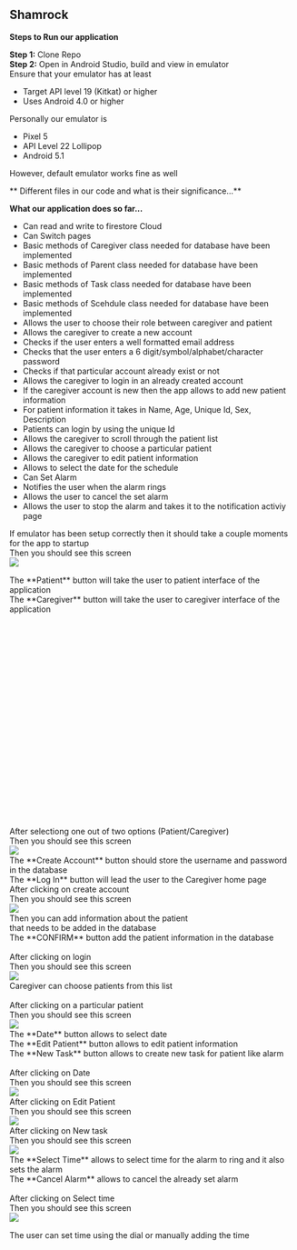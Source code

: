 ## Shamrock 

**Steps to Run our application**

**Step 1:** Clone Repo<br> 
**Step 2:** Open in Android Studio, build and view in emulator<br>Ensure that your emulator has at least<br>
<ul>
    <li>Target API level 19 (Kitkat) or higher</li>
    <li>Uses Android 4.0 or higher</li>
</ul>

Personally our emulator is 
<ul>
    <li>Pixel 5</li>
    <li>API Level 22 Lollipop</li>
    <li>Android 5.1</li>
</ul>

However, default emulator works fine as well 

** Different files in our code and what is their significance...**

**What our application does so far...**
<ul>
    <li>Can read and write to firestore Cloud</li>
    <li>Can Switch pages</li>
    <li>Basic methods of Caregiver class needed for database have been implemented </li>
    <li>Basic methods of Parent class needed for database have been implemented </li>
    <li>Basic methods of Task class needed for database have been implemented </li>
    <li>Basic methods of Scehdule class needed for database have been implemented </li>
    <li>Allows the user to choose their role between caregiver and patient </li>
    <li>Allows the caregiver to create a new account </li>
    <li>Checks if the user enters a well formatted email address </li>
    <li>Checks that the user enters a 6 digit/symbol/alphabet/character password </li>
    <li>Checks if that particular account already exist or not </li>
    <li>Allows the caregiver to login in an already created account </li>
    <li>If the caregiver account is new then the app allows to add new patient information </li>
    <li>For patient information it takes in Name, Age, Unique Id, Sex, Description </li>
    <li>Patients can login by using the unique Id </li>
    <li>Allows the caregiver to scroll through the patient list </li>
    <li>Allows the caregiver to choose a particular patient </li>
    <li>Allows the caregiver to edit patient information </li>
    <li>Allows to select the date for the schedule </li>
    <li>Can Set Alarm </li>
    <li>Notifies the user when the alarm rings </li>
    <li>Allows the user to cancel the set alarm </li>
    <li>Allows the user to stop the alarm and takes it to the notification activiy page </li>
    
</ul>

If emulator has been setup correctly then it should take a couple moments for the app to startup<br>
Then you should see this screen<br>
<img align="left" src="login.png">


<br>
The **Patient** button will take the user to patient interface of the application<br>
The **Caregiver** button will take the user to caregiver interface of the application <br>
<br>
<br>
<br>
<br>
<br>
<br>
<br>
<br>
<br>
<br>
<br>
<br>
<br>
<br>
<br>
<br>
<br>
<br>
<br>
<br>
<br>
</ul>
<br>
After selectiong one out of two options (Patient/Caregiver)<br>
Then you should see this screen<br>
<img align="left" src="login.png">

<br>
The **Create Account** button should store the username and password in the database<br>
The **Log In** button will lead the user to the Caregiver home page

</ul>

<br>
After clicking on create account<br>
Then you should see this screen<br>
<img align="left" src="login.png">

<br>
Then you can add information about the patient<br>
that needs to be added in the database<br>
The **CONFIRM** button add the patient information in the database<br>

</ul>

<br>
After clicking on login<br>
Then you should see this screen<br>
<img align="left" src="login.png">

<br>
Caregiver can choose patients from this list<br>

</ul>
<br>
After clicking on a particular patient<br>
Then you should see this screen<br>
<img align="left" src="login.png">

<br>
The **Date** button allows to select date<br>
The **Edit Patient** button allows to edit patient information<br>
The **New Task** button allows to create new task for patient like alarm<br>

</ul>
<br>
After clicking on Date<br>
Then you should see this screen<br>
<img align="left" src="login.png">

</ul>
<br>
After clicking on Edit Patient<br>
Then you should see this screen<br>
<img align="left" src="login.png">

</ul>
<br>
After clicking on New task<br>
Then you should see this screen<br>
<img align="left" src="login.png">

<br>
The **Select Time** allows to select time for the alarm to ring and it also sets the alarm<br>
The **Cancel Alarm** allows to cancel the already set alarm<br>

</ul>
<br>
After clicking on Select time <br>
Then you should see this screen<br>
<img align="left" src="login.png">

<br> The user can set time using the dial or manually adding the time<br>
